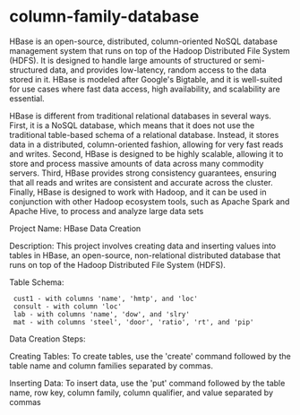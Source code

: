 # column-family-database

HBase is an open-source, distributed, column-oriented NoSQL database management system that runs on top of the Hadoop Distributed File System (HDFS). It is designed to handle large amounts of structured or semi-structured data, and provides low-latency, random access to the data stored in it. HBase is modeled after Google's Bigtable, and it is well-suited for use cases where fast data access, high availability, and scalability are essential.

HBase is different from traditional relational databases in several ways. First, it is a NoSQL database, which means that it does not use the traditional table-based schema of a relational database. Instead, it stores data in a distributed, column-oriented fashion, allowing for very fast reads and writes. Second, HBase is designed to be highly scalable, allowing it to store and process massive amounts of data across many commodity servers. Third, HBase provides strong consistency guarantees, ensuring that all reads and writes are consistent and accurate across the cluster. Finally, HBase is designed to work with Hadoop, and it can be used in conjunction with other Hadoop ecosystem tools, such as Apache Spark and Apache Hive, to process and analyze large data sets



Project Name: HBase Data Creation

Description:
This project involves creating data and inserting values into tables in HBase, an open-source, non-relational distributed database that runs on top of the Hadoop Distributed File System (HDFS).

Table Schema:

     cust1 - with columns 'name', 'hmtp', and 'loc'
     consult - with column 'loc'
     lab - with columns 'name', 'dow', and 'slry'
     mat - with columns 'steel', 'door', 'ratio', 'rt', and 'pip'


Data Creation Steps:

Creating Tables:
To create tables, use the 'create' command followed by the table name and column families separated by commas.

Inserting Data:
To insert data, use the 'put' command followed by the table name, row key, column family, column qualifier, and value separated by commas
